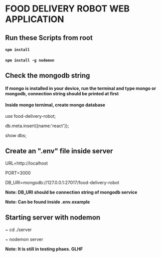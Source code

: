 # FOOD DELIVERY ROBOT WEB APPLICATION

## Run these Scripts from root

#### `npm install`
#### `npm install -g nodemon`

## Check the mongodb string

#### If mongo is installed in your device, run the terminal and type mongo or mongodb, connection string should be printed at first
#### Inside mongo ternimal, create mongo database
use food-delivery-robot;

db.meta.insert({name:'react'});

show dbs;


## Create an ".env" file inside server
URL=http://localhost

PORT=3000

DB_URI=mongodb://127.0.0.1:27017/food-delivery-robot

**Note: DB_URI should be connection string of mongodb service**

**Note: Can be found inside .env.example**

## Starting server with nodemon

~ cd ./server

~ nodemon server

**Note: It is still in testing phaes. GLHF**